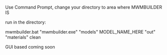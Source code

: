 Use Command Prompt,
change your directory to area where MWMBUILDER IS

run in the directory:

mwmbuilder.bat "mwmbuilder.exe" "models" MODEL_NAME_HERE "out" "materials" clean

GUI based coming soon